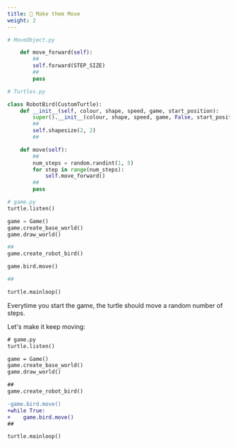 ```yaml
---
title: 🏃 Make them Move
weight: 2
---
```


```python
# MoveObject.py

    def move_forward(self):
        ##
        self.forward(STEP_SIZE)
        ##
        pass
```

```python
# Turtles.py

class RobotBird(CustomTurtle):
    def __init__(self, colour, shape, speed, game, start_position):
        super().__init__(colour, shape, speed, game, False, start_position)
        ##
        self.shapesize(2, 2)
        ##

    def move(self):
        ##
        num_steps = random.randint(1, 5)
        for step in range(num_steps):
            self.move_forward()
        ##
        pass
```

```python
# game.py
turtle.listen()

game = Game()
game.create_base_world()
game.draw_world()

##
game.create_robot_bird()

game.bird.move()

##

turtle.mainloop()
```

Everytime you start the game, the turtle should move a random number of steps.

Let's make it keep moving:

```diff
# game.py
turtle.listen()

game = Game()
game.create_base_world()
game.draw_world()

##
game.create_robot_bird()

-game.bird.move()
+while True:
+    game.bird.move()
##

turtle.mainloop()
```
